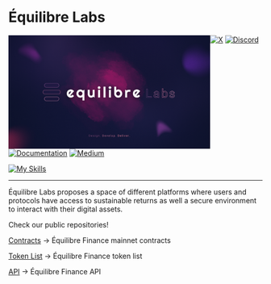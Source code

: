 <!-- <span align="center"> -->

# Équilibre Labs

<div>
<img align="left" src="https://raw.githubusercontent.com/equilibre-finance/.github/main/profile/Equilibre_Labs.png" width="400">
</div>

[![X](https://img.shields.io/badge/X-%23000000.svg?style=for-the-badge&logo=X&logoColor=white)](https://twitter.com/@EquilibreAMM)
[![Discord](https://img.shields.io/badge/Discord-%235865F2.svg?style=for-the-badge&logo=discord&logoColor=white)](https://discord.com/invite/Z8SuEE5MZf)
[![Documentation](https://img.shields.io/badge/GitBook-3884FF?logo=gitbook&logoColor=fff&style=for-the-badge)](https://equilibre-finance.gitbook.io/equilibre-v1/equilibre-finance/introducing)
[![Medium](https://img.shields.io/badge/Medium-12100E?style=for-the-badge&logo=medium&logoColor=white)](https://medium.com/@equilibre)

[![My Skills](https://skillicons.dev/icons?i=js,typescript,html,css,wasm,solidity)](https://skillicons.dev)

---
Équilibre Labs proposes a space of different platforms where users and protocols have access to sustainable returns as well a secure environment to interact with their digital assets.

Check our public repositories!

[Contracts](https://github.com/equilibre-finance/contracts)  -> Équilibre Finance mainnet contracts

[Token List](https://github.com/equilibre-finance/tokens) -> Équilibre Finance token list

[API](https://github.com/equilibre-finance/api) -> Équilibre Finance API
<br clear="left"/>

<!-- </span> -->
